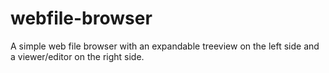 # webfile-browser
A simple web file browser with an expandable treeview on the left side and a viewer/editor on the right side.

